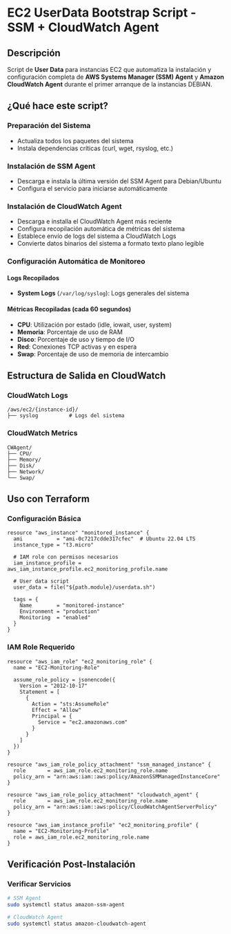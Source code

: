 # EC2 UserData Bootstrap Script - SSM + CloudWatch Agent

## Descripción

Script de **User Data** para instancias EC2 que automatiza la instalación y configuración completa de **AWS Systems Manager (SSM) Agent** y **Amazon CloudWatch Agent** durante el primer arranque de la instancias DEBIAN.

## ¿Qué hace este script?

### Preparación del Sistema
- Actualiza todos los paquetes del sistema
- Instala dependencias críticas (curl, wget, rsyslog, etc.)

### Instalación de SSM Agent
- Descarga e instala la última versión del SSM Agent para Debian/Ubuntu
- Configura el servicio para iniciarse automáticamente

### Instalación de CloudWatch Agent
- Descarga e installa el CloudWatch Agent más reciente
- Configura recopilación automática de métricas del sistema
- Establece envío de logs del sistema a CloudWatch Logs
- Convierte datos binarios del sistema a formato texto plano legible

### Configuración Automática de Monitoreo

#### Logs Recopilados
- **System Logs** (`/var/log/syslog`): Logs generales del sistema

#### Métricas Recopiladas (cada 60 segundos)
- **CPU**: Utilización por estado (idle, iowait, user, system)
- **Memoria**: Porcentaje de uso de RAM
- **Disco**: Porcentaje de uso y tiempo de I/O
- **Red**: Conexiones TCP activas y en espera
- **Swap**: Porcentaje de uso de memoria de intercambio

## Estructura de Salida en CloudWatch

### CloudWatch Logs
```
/aws/ec2/{instance-id}/
├── syslog          # Logs del sistema
```

### CloudWatch Metrics
```
CWAgent/
├── CPU/
├── Memory/
├── Disk/
├── Network/
└── Swap/
```

## Uso con Terraform

### Configuración Básica
```hcl
resource "aws_instance" "monitored_instance" {
  ami           = "ami-0c7217cdde317cfec"  # Ubuntu 22.04 LTS
  instance_type = "t3.micro"
  
  # IAM role con permisos necesarios
  iam_instance_profile = aws_iam_instance_profile.ec2_monitoring_profile.name
  
  # User data script
  user_data = file("${path.module}/userdata.sh")
  
  tags = {
    Name        = "monitored-instance"
    Environment = "production"
    Monitoring  = "enabled"
  }
}
```

### IAM Role Requerido
```hcl
resource "aws_iam_role" "ec2_monitoring_role" {
  name = "EC2-Monitoring-Role"
  
  assume_role_policy = jsonencode({
    Version = "2012-10-17"
    Statement = [
      {
        Action = "sts:AssumeRole"
        Effect = "Allow"
        Principal = {
          Service = "ec2.amazonaws.com"
        }
      }
    ]
  })
}

resource "aws_iam_role_policy_attachment" "ssm_managed_instance" {
  role       = aws_iam_role.ec2_monitoring_role.name
  policy_arn = "arn:aws:iam::aws:policy/AmazonSSMManagedInstanceCore"
}

resource "aws_iam_role_policy_attachment" "cloudwatch_agent" {
  role       = aws_iam_role.ec2_monitoring_role.name
  policy_arn = "arn:aws:iam::aws:policy/CloudWatchAgentServerPolicy"
}

resource "aws_iam_instance_profile" "ec2_monitoring_profile" {
  name = "EC2-Monitoring-Profile"
  role = aws_iam_role.ec2_monitoring_role.name
}
```

## Verificación Post-Instalación

### Verificar Servicios
```bash
# SSM Agent
sudo systemctl status amazon-ssm-agent

# CloudWatch Agent
sudo systemctl status amazon-cloudwatch-agent